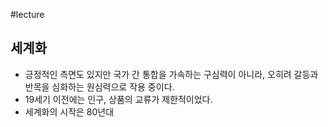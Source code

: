 #lecture 

## 세계화
- 긍정적인 측면도 있지만 국가 간 통합을 가속하는 구심력이 아니라, 오히려 갈등과 반목을 심화하는 원심력으로 작용 중이다.
- 19세기 이전에는 인구, 상품의 교류가 제한적이었다.
- 세계화의 시작은 80년대